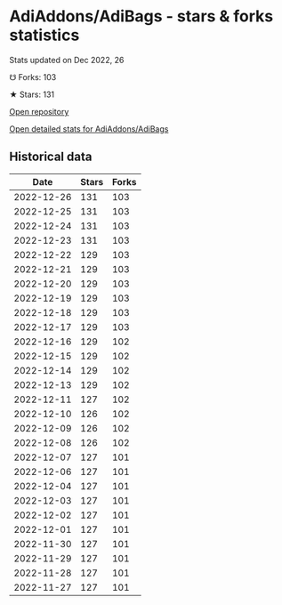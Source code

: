 # AdiAddons/AdiBags - stars & forks statistics

Stats updated on Dec 2022, 26

☋ Forks: 103

★ Stars: 131

[Open repository](https://github.com/AdiAddons/AdiBags)

[Open detailed stats for AdiAddons/AdiBags](https://reviewgithub.com/rep/AdiAddons/AdiBags)

## Historical data
| Date | Stars | Forks |
|------|-------|-------|
| 2022-12-26 | 131 | 103 | 
| 2022-12-25 | 131 | 103 | 
| 2022-12-24 | 131 | 103 | 
| 2022-12-23 | 131 | 103 | 
| 2022-12-22 | 129 | 103 | 
| 2022-12-21 | 129 | 103 | 
| 2022-12-20 | 129 | 103 | 
| 2022-12-19 | 129 | 103 | 
| 2022-12-18 | 129 | 103 | 
| 2022-12-17 | 129 | 103 | 
| 2022-12-16 | 129 | 102 | 
| 2022-12-15 | 129 | 102 | 
| 2022-12-14 | 129 | 102 | 
| 2022-12-13 | 129 | 102 | 
| 2022-12-11 | 127 | 102 | 
| 2022-12-10 | 126 | 102 | 
| 2022-12-09 | 126 | 102 | 
| 2022-12-08 | 126 | 102 | 
| 2022-12-07 | 127 | 101 | 
| 2022-12-06 | 127 | 101 | 
| 2022-12-04 | 127 | 101 | 
| 2022-12-03 | 127 | 101 | 
| 2022-12-02 | 127 | 101 | 
| 2022-12-01 | 127 | 101 | 
| 2022-11-30 | 127 | 101 | 
| 2022-11-29 | 127 | 101 | 
| 2022-11-28 | 127 | 101 | 
| 2022-11-27 | 127 | 101 | 

